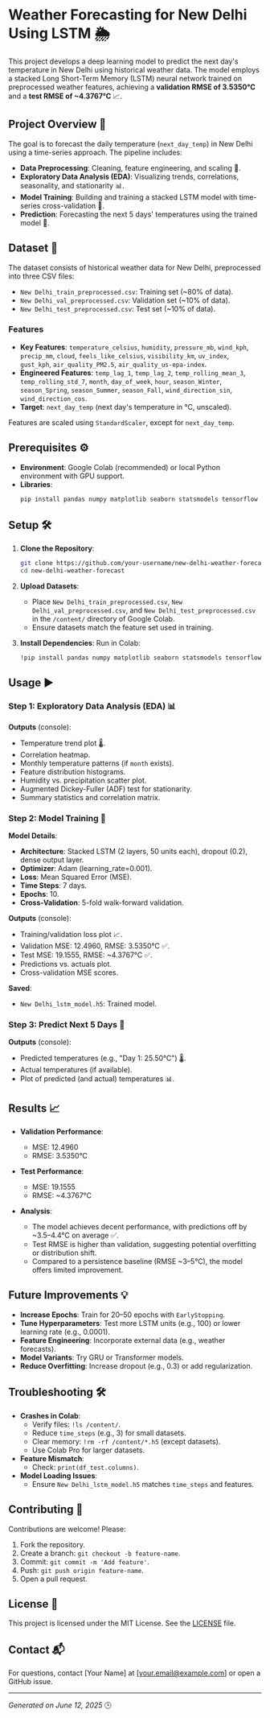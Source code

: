 # Weather Forecasting for New Delhi Using LSTM 🌦️

This project develops a deep learning model to predict the next day's temperature in New Delhi using historical weather data. The model employs a stacked Long Short-Term Memory (LSTM) neural network trained on preprocessed weather features, achieving a **validation RMSE of 3.5350°C** and a **test RMSE of ~4.3767°C** 📈.

## **Project Overview** 🚀

The goal is to forecast the daily temperature (`next_day_temp`) in New Delhi using a time-series approach. The pipeline includes:
- **Data Preprocessing**: Cleaning, feature engineering, and scaling 🧹.
- **Exploratory Data Analysis (EDA)**: Visualizing trends, correlations, seasonality, and stationarity 📊.
- **Model Training**: Building and training a stacked LSTM model with time-series cross-validation 🧠.
- **Prediction**: Forecasting the next 5 days' temperatures using the trained model 🔮.

## **Dataset** 📂

The dataset consists of historical weather data for New Delhi, preprocessed into three CSV files:
- `New Delhi_train_preprocessed.csv`: Training set (~80% of data).
- `New Delhi_val_preprocessed.csv`: Validation set (~10% of data).
- `New Delhi_test_preprocessed.csv`: Test set (~10% of data).

### Features
- **Key Features**: `temperature_celsius`, `humidity`, `pressure_mb`, `wind_kph`, `precip_mm`, `cloud`, `feels_like_celsius`, `visibility_km`, `uv_index`, `gust_kph`, `air_quality_PM2.5`, `air_quality_us-epa-index`.
- **Engineered Features**: `temp_lag_1`, `temp_lag_2`, `temp_rolling_mean_3`, `temp_rolling_std_7`, `month`, `day_of_week`, `hour`, `season_Winter`, `season_Spring`, `season_Summer`, `season_Fall`, `wind_direction_sin`, `wind_direction_cos`.
- **Target**: `next_day_temp` (next day's temperature in °C, unscaled).

Features are scaled using `StandardScaler`, except for `next_day_temp`.


## **Prerequisites** ⚙️

- **Environment**: Google Colab (recommended) or local Python environment with GPU support.
- **Libraries**:
  ```bash
  pip install pandas numpy matplotlib seaborn statsmodels tensorflow scikit-learn
  ```

## **Setup** 🛠️

1. **Clone the Repository**:
   ```bash
   git clone https://github.com/your-username/new-delhi-weather-forecast.git
   cd new-delhi-weather-forecast
   ```

2. **Upload Datasets**:
   - Place `New Delhi_train_preprocessed.csv`, `New Delhi_val_preprocessed.csv`, and `New Delhi_test_preprocessed.csv` in the `/content/` directory of Google Colab.
   - Ensure datasets match the feature set used in training.

3. **Install Dependencies**:
   Run in Colab:
   ```bash
   !pip install pandas numpy matplotlib seaborn statsmodels tensorflow scikit-learn
   ```

## **Usage** ▶️

### **Step 1: Exploratory Data Analysis (EDA)** 📊

**Outputs** (console):
- Temperature trend plot 🌡️.
- Correlation heatmap.
- Monthly temperature patterns (if `month` exists).
- Feature distribution histograms.
- Humidity vs. precipitation scatter plot.
- Augmented Dickey-Fuller (ADF) test for stationarity.
- Summary statistics and correlation matrix.

### **Step 2: Model Training** 🧠

**Model Details**:
- **Architecture**: Stacked LSTM (2 layers, 50 units each), dropout (0.2), dense output layer.
- **Optimizer**: Adam (learning_rate=0.001).
- **Loss**: Mean Squared Error (MSE).
- **Time Steps**: 7 days.
- **Epochs**: 10.
- **Cross-Validation**: 5-fold walk-forward validation.

**Outputs** (console):
- Training/validation loss plot 📈.
- Validation MSE: 12.4960, RMSE: 3.5350°C ✅.
- Test MSE: 19.1555, RMSE: ~4.3767°C ✅.
- Predictions vs. actuals plot.
- Cross-validation MSE scores.

**Saved**:
- `New Delhi_lstm_model.h5`: Trained model.

### **Step 3: Predict Next 5 Days** 🔮

**Outputs** (console):
- Predicted temperatures (e.g., "Day 1: 25.50°C") 🌡️.
- Actual temperatures (if available).
- Plot of predicted (and actual) temperatures 📊.

## **Results** 📈

- **Validation Performance**:
  - MSE: 12.4960
  - RMSE: 3.5350°C
- **Test Performance**:
  - MSE: 19.1555
  - RMSE: ~4.3767°C

- **Analysis**:
  - The model achieves decent performance, with predictions off by ~3.5–4.4°C on average ✅.
  - Test RMSE is higher than validation, suggesting potential overfitting or distribution shift.
  - Compared to a persistence baseline (RMSE ~3–5°C), the model offers limited improvement.

## **Future Improvements** 💡

- **Increase Epochs**: Train for 20–50 epochs with `EarlyStopping`.
- **Tune Hyperparameters**: Test more LSTM units (e.g., 100) or lower learning rate (e.g., 0.0001).
- **Feature Engineering**: Incorporate external data (e.g., weather forecasts).
- **Model Variants**: Try GRU or Transformer models.
- **Reduce Overfitting**: Increase dropout (e.g., 0.3) or add regularization.

## **Troubleshooting** 🛠️

- **Crashes in Colab**:
  - Verify files: `!ls /content/`.
  - Reduce `time_steps` (e.g., 3) for small datasets.
  - Clear memory: `!rm -rf /content/*.h5` (except datasets).
  - Use Colab Pro for larger datasets.
- **Feature Mismatch**:
  - Check: `print(df_test.columns)`.
- **Model Loading Issues**:
  - Ensure `New Delhi_lstm_model.h5` matches `time_steps` and features.

## **Contributing** 🤝

Contributions are welcome! Please:
1. Fork the repository.
2. Create a branch: `git checkout -b feature-name`.
3. Commit: `git commit -m 'Add feature'`.
4. Push: `git push origin feature-name`.
5. Open a pull request.

## **License** 📜

This project is licensed under the MIT License. See the [LICENSE](LICENSE) file.

## **Contact** 📬

For questions, contact [Your Name] at [your.email@example.com] or open a GitHub issue.

---

*Generated on June 12, 2025* 🕒